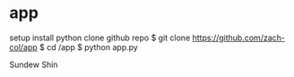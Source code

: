 # app

setup
install python
clone github repo
$ git clone https://github.com/zach-col/app
$ cd /app
$ python app.py



Sundew Shin